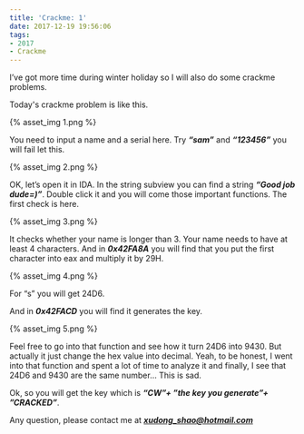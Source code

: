 ```yaml
---
title: 'Crackme: 1'
date: 2017-12-19 19:56:06
tags:
- 2017
- Crackme
---
```


I’ve got more time during winter holiday so I will also do some crackme problems.

Today's crackme problem is like this.

{% asset_img 1.png %}

You need to input a name and a serial here. Try <b><i>“sam”</i></b> and <b><i>“123456”</i></b> you will fail let this.
 
{% asset_img 2.png %}

OK, let’s open it in IDA. In the string subview you can find a string <b><i>“Good job dude=)”</i></b>. Double click it and you will come those important functions.
The first check is here.

{% asset_img 3.png %}

It checks whether your name is longer than 3. Your name needs to have at least 4 characters. And in <b><i>0x42FA8A</i></b> you will find that you put the first character into eax and multiply it by 29H.
 
{% asset_img 4.png %}

For “s” you will get 24D6.

And in <b><i>0x42FACD</i></b> you will find it generates the key.

{% asset_img 5.png %} 

Feel free to go into that function and see how it turn 24D6 into 9430. But actually it just change the hex value into decimal. Yeah, to be honest, I went into that function and spent a lot of time to analyze it and finally, I see that 24D6 and 9430 are the same number… This is sad.

Ok, so you will get the key which is <b><i>“CW”+ ”the key you generate”+ ”CRACKED”</i></b>.

Any question, please contact  me at <b><i>xudong_shao@hotmail.com</i></b>
